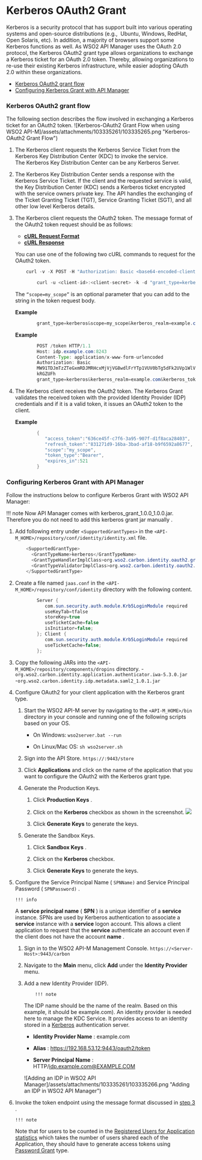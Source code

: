 # Kerberos OAuth2 Grant

Kerberos is a security protocol that has support built into various operating systems and open-source distributions (e.g.,  Ubuntu, Windows, RedHat, Open Solaris, etc). In addition, a majority of browsers support some Kerberos functions as well. As WSO2 API Manager uses the OAuth 2.0 protocol, the Kerberos OAuth2 grant type allows organizations to exchange a Kerberos ticket for an OAuth 2.0 token. Thereby, allowing organizations to re-use their existing Kerberos infrastructure, while easier adopting OAuth 2.0 within these organizations.

-   [Kerberos OAuth2 grant flow](#KerberosOAuth2Grant-KerberosOAuth2grantflow)
-   [Configuring Kerberos Grant with API Manager](#KerberosOAuth2Grant-ConfiguringKerberosGrantwithAPIManager)

### Kerberos OAuth2 grant flow

The following section describes the flow involved in exchanging a Kerberos ticket for an OAuth2 token.
![Kerberos-OAuth2 Grant Flow when using WSO2 API-M]/assets/attachments/103335261/103335265.png "Kerberos-OAuth2 Grant Flow")
1.  The Kerberos client requests the Kerberos Service Ticket from the Kerberos Key Distribution Center (KDC) to invoke the service.
    The Kerberos Key Distribution Center can be any Kerberos Server.
2.  The Kerberos Key Distribution Center sends a response with the Kerberos Service Ticket.
    If the client and the requested service is valid, the Key Distribution Center (KDC) sends a Kerberos ticket encrypted with the service owners private key. The API handles the exchanging of the Ticket Granting Ticket (TGT), Service Granting Ticket (SGT), and all other low level Kerberos details.
3.  The Kerberos client requests the OAuth2 token.
    The message format of the OAuth2 token request should be as follows:

    -   [**cURL Request Format**](#3c980092484d45fb91d875e7de7cf39a)
    -   [**cURL Response**](#68d73b92885b4e9da25dfe8cf075b1e3)

    You can use one of the following two cURL commands to request for the OAuth2 token.

    ``` java
        curl -v -X POST -H "Authorization: Basic <base64-encoded-client-id>:<client-secret-value>" -k -d "grant_type=kerberos&kerberos_realm=<kerberos-realm>&kerberos_token=<kerberos-token>&scope=<scope>" -H "Content-Type:application/x-www-form-urlencoded" https://localhost:8243/token
    ```

    ``` java
            curl -u <client-id>:<client-secret> -k -d "grant_type=kerberos&kerberos_realm=<kerberos-realm>&kerberos_token=<kerberos-token>&scope=<scope>" -H "Content-Type:application/x-www-form-urlencoded" https://localhost:8243/token
    ```

    The `“scope=my_scope”` is an optional parameter that you can add to the string in the token request body.

    **Example**

    ``` java
            grant_type=kerberos&scope=my_scope&kerberos_realm=example.com&kerberos_token=YII1...
    ```

    **Example**

    ``` java
            POST /token HTTP/1.1
            Host: idp.example.com:8243
            Content-Type: application/x-www-form-urlencoded
            Authorization: Basic
            MW91TDJmTzZTeGxmRDJMRHcxMjVjVG8wdlFrYTp1VUV0bTg5dFk2UVp1WlVtcVpmTDkyQ
            kRGZUFh
            grant_type=kerberos&kerberos_realm=example.com&kerberos_token=YII1...
    ```

4.  The Kerberos client receives the OAuth2 token.
    The Kerberos Grant validates the received token with the provided Identity Provider (IDP) credentials and if it is a valid token, it issues an OAuth2 token to the client.

    **Example**

    ``` java
            {  
               "access_token":"636ce45f-c7f6-3a95-907f-d1f8aca28403",
               "refresh_token":"831271d9-16ba-3bad-af18-b9f6592a8677",
               "scope":"my_scope",
               "token_type":"Bearer",
               "expires_in":521
            }
    ```

### Configuring Kerberos Grant with API Manager

Follow the instructions below to configure Kerberos Grant with WSO2 API Manager:

!!! note
Now API Manager comes with kerberos\_grant\_1.0.0\_1.0.0.jar. Therefore you do not need to add this kerberos grant jar manually .


1.  Add following entry under `<SupportedGrantTypes>` in the `<API-M_HOME>/repository/conf/identity/identity.xml` file.

    ``` java
        <SupportedGrantType>
          <GrantTypeName>kerberos</GrantTypeName>
          <GrantTypeHandlerImplClass>org.wso2.carbon.identity.oauth2.grant.kerberos.ExtendedKerberosGrant</GrantTypeHandlerImplClass>
          <GrantTypeValidatorImplClass>org.wso2.carbon.identity.oauth2.grant.kerberos.KerberosGrantValidator</GrantTypeValidatorImplClass>
        </SupportedGrantType>
    ```

2.  Create a file named `jaas.conf` in the `<API-M_HOME>/repository/conf/identity` directory with the following content.

    ``` java
            Server {
               com.sun.security.auth.module.Krb5LoginModule required
               useKeyTab=tfalse
               storeKey=true
               useTicketCache=false
               isInitiator=false;
            }; Client {
               com.sun.security.auth.module.Krb5LoginModule required
               useTicketCache=false;
            };
    ```

3.  Copy the following JARs into the `<API-M_HOME>/repository/components/dropins` directory.
    -`org.wso2.carbon.identity.application.authenticator.iwa-5.3.0.jar                       `
    -`org.wso2.carbon.identity.idp.metadata.saml2_1.0.1.jar`
4.  Configure OAuth2 for your client application with the Kerberos grant type.

    1.  Start the WSO2 API-M server by navigating to the `<API-M_HOME>/bin` directory in your console and running one of the following scripts based on your OS.

        -   On Windows: `wso2server.bat --run`

        -   On Linux/Mac OS: `sh wso2server.sh`

    2.  Sign into the API Store.
`https://:9443/store                         `

    3.  Click **Applications** and click on the name of the application that you want to configure the OAuth2 with the Kerberos grant type.

    4.  Generate the Production Keys.

        1.  Click **Production Keys** .

        2.  Click on the **Kerberos** checkbox as shown in the screenshot.
            ![](/assets/attachments/103335261/103335263.png)
        3.  Click **Generate Keys** to generate the keys.

    5.  Generate the Sandbox Keys.

        1.  Click **Sandbox Keys** .

        2.  Click on the **Kerberos** checkbox.

        3.  Click **Generate Keys** to generate the keys.

5.  Configure the Service Principal Name ( `SPNName)` and Service Principal Password ( `SPNPassword)` .

        !!! info
    A **service principal name** ( **SPN** ) is a unique identifier of a **service** instance. SPNs are used by Kerberos authentication to associate a **service** instance with a **service** logon account. This allows a client application to request that the **service** authenticate an account even if the client does not have the account **name** .


    1.  Sign in to the WSO2 API-M Management Console.
`https://<Server-Host>:9443/carbon            `

    2.  Navigate to the **Main** menu, click **Add** under the **Identity Provider** menu.

    3.  Add a new Identity Provider (IDP).

                !!! note
        The IDP name should be the name of the realm. Based on this example, it should be example.com). An identity provider is needed here to manage the KDC Service. It provides access to an identity stored in a [Kerberos](http://web.mit.edu/kerberos/) authentication server.


        -   **Identity Provider Name** : example.com

        -   **Alias** : https://192.168.53.12:9443/oauth2/token
        -   **Server Principal Name** : HTTP/idp.example.com@EXAMPLE.COM

        ![Adding an IDP in WSO2 API Manager]/assets/attachments/103335261/103335266.png "Adding an IDP in WSO2 API Manager")
6.  Invoke the token endpoint using the message format discussed in [step 3](#KerberosOAuth2Grant-MessageFormat) .

        !!! note
    Note that for users to be counted in the [Registered Users for Application statistics](https://docs.wso2.com/display/AM260/Viewing+API+Statistics#ViewingAPIStatistics-topUsers) which takes the number of users shared each of the Application, they should have to generate access tokens using [Password Grant](https://docs.wso2.com/display/AM210/Password+Grant) type.



